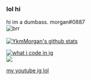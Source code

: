 ### lol hi
 hi im a dumbass. morgan#0887 <br>
![brr](https://komarev.com/ghpvc/?username=YkmMorgan&style=flat-square&color=blueviolet) <br>
<br>
[![YkmMorgan's github stats](https://github-readme-stats.vercel.app/api?username=YkmMorgan&show_icons=true&theme=dracula)](https://www.youtube.com/channel/UCsiXaDm6la2O5vALdFdlo7w/videos?view_as=subscriber) <br>

[![what i code in ig](https://github-readme-stats.vercel.app/api/top-langs/?username=YkmMorgan&theme=dracula&show_icons=true)](https://www.youtube.com/watch?v=dQw4w9WgXcQ)
<br>
[![](https://img.shields.io/badge/Hotel-Trivago-informational?style=flat&logo=tui&logoColor=white&color=F48F00)](https://www.youtube.com/watch?v=dQw4w9WgXcQ)

[my youtube ig lol](https://www.youtube.com/channel/UCsiXaDm6la2O5vALdFdlo7w?sub_confirmation=1)
